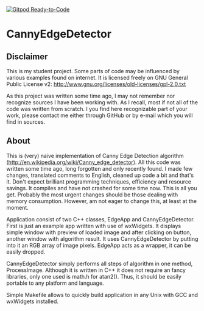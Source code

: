 [![Gitpod Ready-to-Code](https://img.shields.io/badge/Gitpod-Ready--to--Code-blue?logo=gitpod)](https://gitpod.io/#https://github.com/resset/CannyEdgeDetector) 

CannyEdgeDetector
=================

Disclaimer
----------

This is my student project. Some parts of code may be influenced by various
examples found on internet. It is licensed freely on GNU General Public License
v2: http://www.gnu.org/licenses/old-licenses/gpl-2.0.txt

As this project was written some time ago, I may not remember nor recognize
sources I have been working with. As I recall, most if not all of the code
was written from scratch. I you find here recognizable part of your work, please
contact me either through GitHub or by e-mail which you will find in sources.

About
-----

This is (very) naive implementation of Canny Edge Detection algorithm
(http://en.wikipedia.org/wiki/Canny_edge_detector). All this code was written
some time ago, long forgotten and only recently found. I made few changes,
translated comments to English, cleaned up code a bit and that's it. Don't
expect brilliant programming techniques, efficiency and resource savings.
It compiles and have not crashed for some time now. This is all you get.
Probably the most urgent changes should be those dealing with memory
consumption. However, am not eager to change this, at least at the moment.

Application consist of two C++ classes, EdgeApp and CannyEdgeDetector.
First is just an example app written with use of wxWidgets. It displays simple
window with preview of loaded image and after clicking on button, another window
with algorithm result. It uses CannyEdgeDetector by putting into it an RGB
array of image pixels. EdgeApp acts as a wrapper, it can be easily dropped.

CannyEdgeDetector simply performs all steps of algorithm in one method,
ProcessImage. Although it is written in C++ it does not require an fancy
libraries, only one used is math.h for atan2(). Thus, it should be easily
portable to any platform and language.

Simple Makefile allows to quickly build application in any Unix with GCC and
wxWidgets installed.
